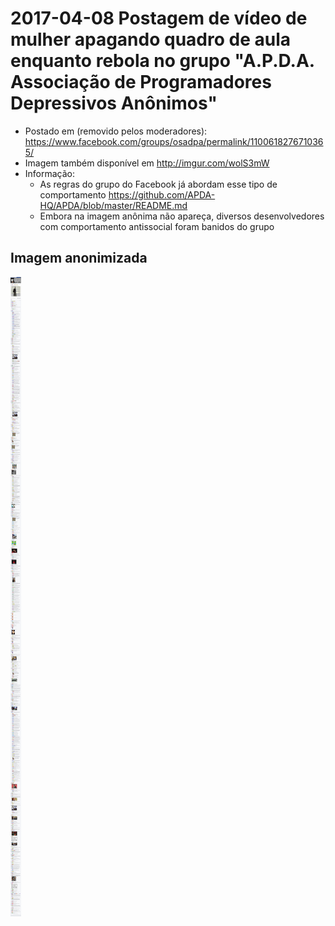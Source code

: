 # 2017-04-08 Postagem de vídeo de mulher apagando quadro de aula enquanto rebola no grupo "A.P.D.A. Associação de Programadores Depressivos Anônimos"


- Postado em (removido pelos moderadores): https://www.facebook.com/groups/osadpa/permalink/1100618276710365/
- Imagem também disponível em http://imgur.com/wolS3mW
- Informação:
  - As regras do grupo do Facebook já abordam esse tipo de comportamento https://github.com/APDA-HQ/APDA/blob/master/README.md
  - Embora na imagem anônima não apareça, diversos desenvolvedores com comportamento antissocial foram banidos do grupo


## Imagem anonimizada

![Postagem de vídeo de mulher apagando quadro de aula enquanto rebola no grupo "A.P.D.A. Associação de Programadores Depressivos Anônimos"](2017-04-08_apda.png)
